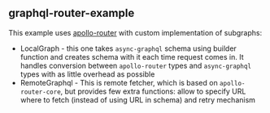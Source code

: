 ## graphql-router-example

This example uses [apollo-router](https://github.com/apollographql/router) with custom implementation of subgraphs:
- LocalGraph - this one takes `async-graphql` schema using builder function and creates schema with it each time request comes in. It handles conversion between `apollo-router` types and `async-graphql` types with as little overhead as possible
- RemoteGraphql - This is remote fetcher, which is based on `apollo-router-core`, but provides few extra functions: allow to specify URL where to fetch (instead of using URL in schema) and retry mechanism
